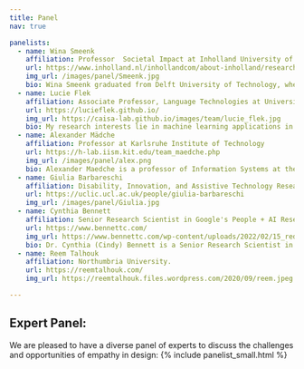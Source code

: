 ```yaml
---
title: Panel
nav: true

panelists:
  - name: Wina Smeenk	
    affiliation: Professor  Societal Impact at Inholland University of Applied Sciences
    url: https://www.inholland.nl/inhollandcom/about-inholland/research-profile-wina-smeenk/
    img_url: /images/panel/Smeenk.jpg
    bio: Wina Smeenk graduated from Delft University of Technology, where she studied Industrial Design and specialisedin human/user-centred design. She then spent more than 10 years working as an innovation strategist and designer for a variety of international businesses in many different sectors. She also co-developed innovative design-oriented educational programmes for the Universities of Applied sciences inholland, HAN, HvA, THNK, the Amsterdam School of Creative Leadership and the Faculty of Industrial Design at Eindhoven University of Technology. Since 2010, Wina runs her own empathic co-design firm, named ‘Wien’s Ontwerperschap’. In 2019, she defended her PhD thesis ‘Navigating empathy, empathic formation in co-design processes’ based on her own work in practice. Since 2021, Wina is appointed as a Professor in Societal Impact Design at Inholland University of Applied Sciences. Moreover, in 2022 she founded the Expertisenetwork Systemic Co-design (www.systemischcodesign.nl), a collaboration of four applied universities in the Netherlands
  - name: Lucie Flek
    affiliation: Associate Professor, Language Technologies at University of Marburg 
    url: https://lucieflek.github.io/
    img_url: https://caisa-lab.github.io/images/team/lucie_flek.jpg
    bio: My research interests lie in machine learning applications in the field of Natural Language Processing (NLP), with a core expertise in the area of user modeling and stylistic variation. I have been investigating how various individuals and sociodemographic groups differ in their language usage, and how this variation can be in return used in machine learning tasks to predict in-group behavior of interest. This also led me to a broader interest in the bias that the NLP field is subject to, in stereotype exaggeration, ethics issues, performance of machine learning models on underrepresented groups, and subsequently domain adaptation of the machine learning models.
  - name: Alexander Mädche 
    affiliation: Professor at Karlsruhe Institute of Technology
    url: https://h-lab.iism.kit.edu/team_maedche.php
    img_url: /images/panel/alex.png
    bio: Alexander Maedche is a professor of Information Systems at the Karlsruhe Institute of Technology (KIT) in Germany. He is heading the human-centered systems lab (h-lab) researching at the intersection of information systems and human-computer interaction the design of human-centered systems for better work and life.  In his research he leverages artificial intelligence (AI)  and biosignal sensor technologies to design conversational systems, user-adaptive systems, interactive business intelligence &  analytics systems as well as human-in-the-loop systems. He is a founding member of the non-profit association Usability & UX in Germany e.V.  
  - name: Giulia Barbareschi	
    affiliation: Disability, Innovation, and Assistive Technology Researcher, UCL.	
    url: https://uclic.ucl.ac.uk/people/giulia-barbareschi
    img_url: /images/panel/Giulia.jpg
  - name: Cynthia Bennett
    affiliation: Senior Research Scientist in Google's People + AI Research group.	
    url: https://www.bennettc.com/
    img_url: https://www.bennettc.com/wp-content/uploads/2022/02/15_red-shirt-walnut-street-with-cane-smiling-close-up-urban-background-1.jpg
    bio: Dr. Cynthia (Cindy) Bennett is a Senior Research Scientist in Google’s Responsible AI and Human-Centered Technology organization. Her research concerns the intersection of AI ethics and disability. Bennett is regularly invited to speak about her research; recent hosts include Stanford University’s Center for Spatial and Textual Analysis (2022) and Apple’s Worldwide Developers Conference (2021). Previously, Bennett has worked at Carnegie Mellon University, Apple, and the University of Washington. Her work has received grant funding from Microsoft Research and the National Science Foundation, and eight of her peer reviewed publications have received awards. Bennett is a disabled woman scholar working in the tech and academic sectors, and she regularly volunteers to continue raising participation of people systemically excluded from STEM. She welcomes people to check out her website at bennettc.com, and to follow her Twitter handle, @clb5590.
  - name: Reem Talhouk
    affiliation: Northumbria University.	
    url: https://reemtalhouk.com/
    img_url: https://reemtalhouk.files.wordpress.com/2020/09/reem.jpeg

---
```


## Expert Panel:

We are pleased to have a diverse panel of experts to discuss the challenges and opportunities of empathy in design:
{% include panelist_small.html %}
